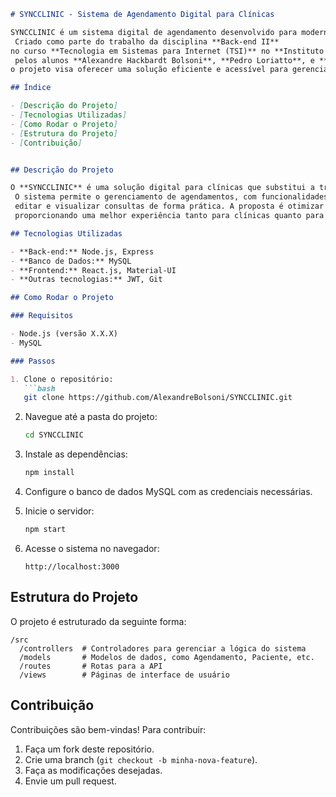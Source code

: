

```markdown
# SYNCCLINIC - Sistema de Agendamento Digital para Clínicas

SYNCCLINIC é um sistema digital de agendamento desenvolvido para modernizar a rotina de clínicas que ainda utilizam agendas físicas.
 Criado como parte do trabalho da disciplina **Back-end II**
no curso **Tecnologia em Sistemas para Internet (TSI)** no **Instituto Federal do Espírito Santo - IFES, Campus Santa Teresa**
 pelos alunos **Alexandre Hackbardt Bolsoni**, **Pedro Loriatto**, e **Heitor**
o projeto visa oferecer uma solução eficiente e acessível para gerenciar consultas e otimizar o atendimento.

## Índice

- [Descrição do Projeto]
- [Tecnologias Utilizadas]
- [Como Rodar o Projeto]
- [Estrutura do Projeto]
- [Contribuição]


## Descrição do Projeto

O **SYNCCLINIC** é uma solução digital para clínicas que substitui a tradicional agenda física.
 O sistema permite o gerenciamento de agendamentos, com funcionalidades para marcar,
 editar e visualizar consultas de forma prática. A proposta é otimizar o processo e reduzir erros,
 proporcionando uma melhor experiência tanto para clínicas quanto para pacientes.

## Tecnologias Utilizadas

- **Back-end:** Node.js, Express
- **Banco de Dados:** MySQL
- **Frontend:** React.js, Material-UI
- **Outras tecnologias:** JWT, Git

## Como Rodar o Projeto

### Requisitos

- Node.js (versão X.X.X)
- MySQL

### Passos

1. Clone o repositório:
   ```bash
   git clone https://github.com/AlexandreBolsoni/SYNCCLINIC.git
   ```

2. Navegue até a pasta do projeto:
   ```bash
   cd SYNCCLINIC
   ```

3. Instale as dependências:
   ```bash
   npm install
   ```

4. Configure o banco de dados MySQL com as credenciais necessárias.

5. Inicie o servidor:
   ```bash
   npm start
   ```

6. Acesse o sistema no navegador:
   ```
   http://localhost:3000
   ```

## Estrutura do Projeto

O projeto é estruturado da seguinte forma:

```
/src
  /controllers  # Controladores para gerenciar a lógica do sistema
  /models       # Modelos de dados, como Agendamento, Paciente, etc.
  /routes       # Rotas para a API
  /views        # Páginas de interface de usuário
```

## Contribuição

Contribuições são bem-vindas! Para contribuir:

1. Faça um fork deste repositório.
2. Crie uma branch (`git checkout -b minha-nova-feature`).
3. Faça as modificações desejadas.
4. Envie um pull request.

